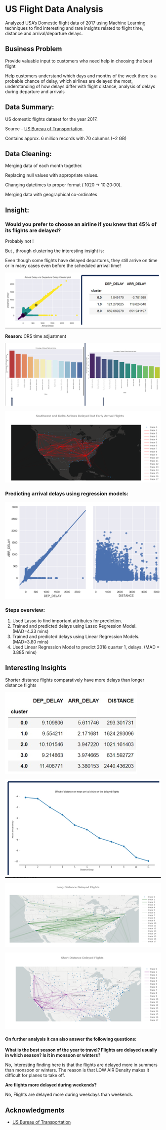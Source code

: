 # US Flight Data Analysis
Analyzed USA’s Domestic flight data of 2017 using Machine Learning techniques to find interesting and rare insights related to flight time, distance and arrival/departure delays. 

## Business Problem

Provide valuable input to customers who need help in choosing the best flight 

Help customers understand which days and months of the week there is a probable chance of delay, which airlines are delayed the most, understanding of how delays differ with flight distance, analysis of delays during departure and arrivals 

## Data Summary:
US domestic flights dataset for the year 2017.

Source – [US Bureau of Transportation](https://www.transportation.gov/).

Contains approx. 6 million records with 70 columns (~2 GB)

## Data Cleaning:
Merging data of each month together.

Replacing null values with appropriate values.

Changing datetimes to proper format ( 1020 -> 10:20:00).

Merging data with geographical co-ordinates

## Insight:
### Would you prefer to choose an airline if you knew that 45% of its flights are delayed?

Probably not ! 

But , through clustering the interesting insight is:

Even though some flights have delayed departures, they still arrive on time or in many cases even before the scheduled arrival time!

![image_descript](/images/1.png)

**Reason:** CRS time adjustment 

![image_descript](/images/2.png)

![image_descript](/images/3.png)

### Predicting arrival delays using regression models:

![image_descript](/images/4.png)

### Steps overview:

1) Used Lasso to find important attributes for prediction.
2) Trained and predicted delays using Lasso Regression Model. (MAD=4.33 mins)
3) Trained and predicted delays using Linear Regression Models. (MAD=3.80 mins)
4) Used Linear Regression Model to predict 2018 quarter 1, delays. (MAD = 3.885 mins)

## Interesting Insights
Shorter distance flights comparatively have more delays than longer distance flights

![image_descript](/images/5.png)

![image_descript](/images/6.png)

![image_descript](/images/7.png)

![image_descript](/images/8.png)


#### On further analysis it can also answer the following questions:

**What is the best season of the year to travel? Flights are delayed usually in which season? Is it in monsoon or winters?**

No, Interesting finding here is that the flights are delayed more in summers than monsoon or winters. The reason is that LOW AIR Density makes it difficult for planes to take off. 

**Are flights more delayed during weekends?**

No, Flights are delayed more during weekdays than weekends.


## Acknowledgments

* [US Bureau of Transportation](https://www.transportation.gov/)

